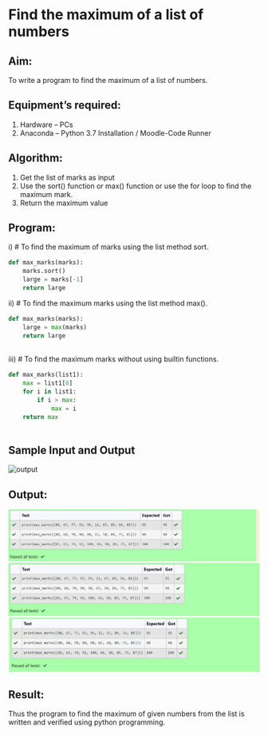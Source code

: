 # Find the maximum of a list of numbers
## Aim:
To write a program to find the maximum of a list of numbers.
## Equipment’s required:
1.	Hardware – PCs
2.	Anaconda – Python 3.7 Installation / Moodle-Code Runner
## Algorithm:
1.	Get the list of marks as input
2.	Use the sort() function or max() function or use the for loop to find the maximum mark.
3.	Return the maximum value
## Program:

i)	# To find the maximum of marks using the list method sort.
```Python
def max_marks(marks):
    marks.sort()
    large = marks[-1]
    return large


```

ii)	# To find the maximum marks using the list method max().
```Python
def max_marks(marks):
    large = max(marks)
    return large



```

iii) # To find the maximum marks without using builtin functions.
```Python
def max_marks(list1):
    max = list1[0]
    for i in list1:
        if i > max:
            max = i
    return max



```
## Sample Input and Output
![output](./img/max_marks1.jpg) 

## Output:
![output](./max1.png) 
![output](./max2.png) 
![output](./max3.png) 

## Result:
Thus the program to find the maximum of given numbers from the list is written and verified using python programming.